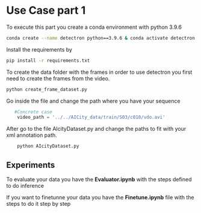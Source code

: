 
# Use Case part 1

To execute this part you create a conda environment with python 3.9.6

```bash
conda create --name detectron python==3.9.6 & conda activate detectron
```
Install the requirements by 
```bash
pip install -r requirements.txt

```

To create the data folder with the frames in order to use detectron you first need to create the frames from the video.

```python
python create_frame_dataset.py
```

Go inside the file and change the path where you have your sequence

```python
   #Concrete case
    video_path = '../../AICity_data/train/S03/c010/vdo.avi'
```

After go to the file AIcityDataset.py and change the paths to fit with your xml annotation path.

```python
    python AIcityDataset.py
```


## Experiments

To evaluate your data you have the **Evaluator.ipynb** with the steps defined to do inference

If you want to finetunne your data you have the **Finetune.ipynb** file with the steps to do it step by step



